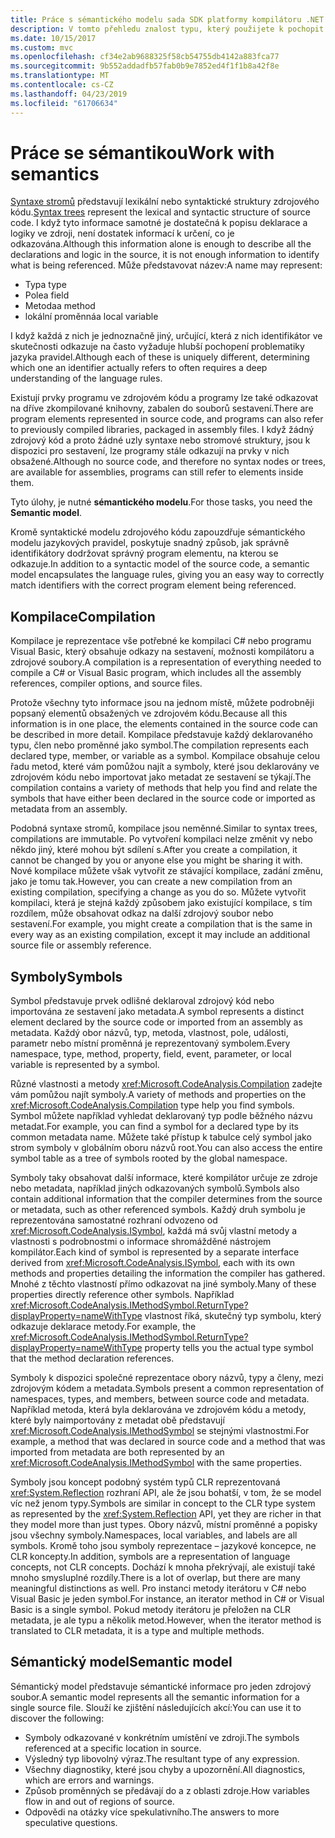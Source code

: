 ```yaml
---
title: Práce s sémantického modelu sada SDK platformy kompilátoru .NET
description: V tomto přehledu znalost typu, který použijete k pochopit a manipulovat s sémantického modelu kódu.
ms.date: 10/15/2017
ms.custom: mvc
ms.openlocfilehash: cf34e2ab9688325f58cb54755db4142a883fca77
ms.sourcegitcommit: 9b552addadfb57fab0b9e7852ed4f1f1b8a42f8e
ms.translationtype: MT
ms.contentlocale: cs-CZ
ms.lasthandoff: 04/23/2019
ms.locfileid: "61706634"
---
```

# <a name="work-with-semantics"></a><span data-ttu-id="272e9-103">Práce se sémantikou</span><span class="sxs-lookup"><span data-stu-id="272e9-103">Work with semantics</span></span>

<span data-ttu-id="272e9-104">[Syntaxe stromů](work-with-syntax.md) představují lexikální nebo syntaktické struktury zdrojového kódu.</span><span class="sxs-lookup"><span data-stu-id="272e9-104">[Syntax trees](work-with-syntax.md) represent the lexical and syntactic structure of source code.</span></span> <span data-ttu-id="272e9-105">I když tyto informace samotné je dostatečná k popisu deklarace a logiky ve zdroji, není dostatek informací k určení, co je odkazována.</span><span class="sxs-lookup"><span data-stu-id="272e9-105">Although this information alone is enough to describe all the declarations and logic in the source, it is not enough information to identify what is being referenced.</span></span> <span data-ttu-id="272e9-106">Může představovat název:</span><span class="sxs-lookup"><span data-stu-id="272e9-106">A name may represent:</span></span>

- <span data-ttu-id="272e9-107">Typ</span><span class="sxs-lookup"><span data-stu-id="272e9-107">a type</span></span>
- <span data-ttu-id="272e9-108">Pole</span><span class="sxs-lookup"><span data-stu-id="272e9-108">a field</span></span>
- <span data-ttu-id="272e9-109">Metoda</span><span class="sxs-lookup"><span data-stu-id="272e9-109">a method</span></span>
- <span data-ttu-id="272e9-110">lokální proměnná</span><span class="sxs-lookup"><span data-stu-id="272e9-110">a local variable</span></span>

<span data-ttu-id="272e9-111">I když každá z nich je jednoznačně jiný, určující, která z nich identifikátor ve skutečnosti odkazuje na často vyžaduje hlubší pochopení problematiky jazyka pravidel.</span><span class="sxs-lookup"><span data-stu-id="272e9-111">Although each of these is uniquely different, determining which one an identifier actually refers to often requires a deep understanding of the language rules.</span></span> 

<span data-ttu-id="272e9-112">Existují prvky programu ve zdrojovém kódu a programy lze také odkazovat na dříve zkompilované knihovny, zabalen do souborů sestavení.</span><span class="sxs-lookup"><span data-stu-id="272e9-112">There are program elements represented in source code, and programs can also refer to previously compiled libraries, packaged in assembly files.</span></span> <span data-ttu-id="272e9-113">I když žádný zdrojový kód a proto žádné uzly syntaxe nebo stromové struktury, jsou k dispozici pro sestavení, lze programy stále odkazují na prvky v nich obsažené.</span><span class="sxs-lookup"><span data-stu-id="272e9-113">Although no source code, and therefore no syntax nodes or trees, are available for assemblies, programs can still refer to elements inside them.</span></span>

<span data-ttu-id="272e9-114">Tyto úlohy, je nutné **sémantického modelu**.</span><span class="sxs-lookup"><span data-stu-id="272e9-114">For those tasks, you need the **Semantic model**.</span></span>

<span data-ttu-id="272e9-115">Kromě syntaktické modelu zdrojového kódu zapouzdřuje sémantického modelu jazykových pravidel, poskytuje snadný způsob, jak správně identifikátory dodržovat správný program elementu, na kterou se odkazuje.</span><span class="sxs-lookup"><span data-stu-id="272e9-115">In addition to a syntactic model of the source code, a semantic model encapsulates the language rules, giving you an easy way to correctly match identifiers with the correct program element being referenced.</span></span>

## <a name="compilation"></a><span data-ttu-id="272e9-116">Kompilace</span><span class="sxs-lookup"><span data-stu-id="272e9-116">Compilation</span></span>

<span data-ttu-id="272e9-117">Kompilace je reprezentace vše potřebné ke kompilaci C# nebo programu Visual Basic, který obsahuje odkazy na sestavení, možnosti kompilátoru a zdrojové soubory.</span><span class="sxs-lookup"><span data-stu-id="272e9-117">A compilation is a representation of everything needed to compile a C# or Visual Basic program, which includes all the assembly references, compiler options, and source files.</span></span> 

<span data-ttu-id="272e9-118">Protože všechny tyto informace jsou na jednom místě, můžete podrobněji popsaný elementů obsažených ve zdrojovém kódu.</span><span class="sxs-lookup"><span data-stu-id="272e9-118">Because all this information is in one place, the elements contained in the source code can be described in more detail.</span></span> <span data-ttu-id="272e9-119">Kompilace představuje každý deklarovaného typu, člen nebo proměnné jako symbol.</span><span class="sxs-lookup"><span data-stu-id="272e9-119">The compilation represents each declared type, member, or variable as a symbol.</span></span> <span data-ttu-id="272e9-120">Kompilace obsahuje celou řadu metod, které vám pomůžou najít a symboly, které jsou deklarovány ve zdrojovém kódu nebo importovat jako metadat ze sestavení se týkají.</span><span class="sxs-lookup"><span data-stu-id="272e9-120">The compilation contains a variety of methods that help you find and relate the symbols that have either been declared in the source code or imported as metadata from an assembly.</span></span>

<span data-ttu-id="272e9-121">Podobná syntaxe stromů, kompilace jsou neměnné.</span><span class="sxs-lookup"><span data-stu-id="272e9-121">Similar to syntax trees, compilations are immutable.</span></span> <span data-ttu-id="272e9-122">Po vytvoření kompilaci nelze změnit vy nebo někdo jiný, které mohou být sdílení s.</span><span class="sxs-lookup"><span data-stu-id="272e9-122">After you create a compilation, it cannot be changed by you or anyone else you might be sharing it with.</span></span> <span data-ttu-id="272e9-123">Nové kompilace můžete však vytvořit ze stávající kompilace, zadání změnu, jako je tomu tak.</span><span class="sxs-lookup"><span data-stu-id="272e9-123">However, you can create a new compilation from an existing compilation, specifying a change as you do so.</span></span> <span data-ttu-id="272e9-124">Můžete vytvořit kompilaci, která je stejná každý způsobem jako existující kompilace, s tím rozdílem, může obsahovat odkaz na další zdrojový soubor nebo sestavení.</span><span class="sxs-lookup"><span data-stu-id="272e9-124">For example, you might create a compilation that is the same in every way as an existing compilation, except it may include an additional source file or assembly reference.</span></span>

## <a name="symbols"></a><span data-ttu-id="272e9-125">Symboly</span><span class="sxs-lookup"><span data-stu-id="272e9-125">Symbols</span></span>

<span data-ttu-id="272e9-126">Symbol představuje prvek odlišné deklaroval zdrojový kód nebo importována ze sestavení jako metadata.</span><span class="sxs-lookup"><span data-stu-id="272e9-126">A symbol represents a distinct element declared by the source code or imported from an assembly as metadata.</span></span> <span data-ttu-id="272e9-127">Každý obor názvů, typ, metoda, vlastnost, pole, události, parametr nebo místní proměnná je reprezentovaný symbolem.</span><span class="sxs-lookup"><span data-stu-id="272e9-127">Every namespace, type, method, property, field, event, parameter, or local variable is represented by a symbol.</span></span> 

<span data-ttu-id="272e9-128">Různé vlastnosti a metody <xref:Microsoft.CodeAnalysis.Compilation> zadejte vám pomůžou najít symboly.</span><span class="sxs-lookup"><span data-stu-id="272e9-128">A variety of methods and properties on the <xref:Microsoft.CodeAnalysis.Compilation> type help you find symbols.</span></span> <span data-ttu-id="272e9-129">Symbol můžete například vyhledat deklarovaný typ podle běžného názvu metadat.</span><span class="sxs-lookup"><span data-stu-id="272e9-129">For example, you can find a symbol for a declared type by its common metadata name.</span></span> <span data-ttu-id="272e9-130">Můžete také přístup k tabulce celý symbol jako strom symboly v globálním oboru názvů root.</span><span class="sxs-lookup"><span data-stu-id="272e9-130">You can also access the entire symbol table as a tree of symbols rooted by the global namespace.</span></span>

<span data-ttu-id="272e9-131">Symboly taky obsahovat další informace, které kompilátor určuje ze zdroje nebo metadata, například jiných odkazovaných symbolů.</span><span class="sxs-lookup"><span data-stu-id="272e9-131">Symbols also contain additional information that the compiler determines from the source or metadata, such as other referenced symbols.</span></span> <span data-ttu-id="272e9-132">Každý druh symbolu je reprezentována samostatné rozhraní odvozeno od <xref:Microsoft.CodeAnalysis.ISymbol>, každá má svůj vlastní metody a vlastnosti s podrobnostmi o informace shromážděné nástrojem kompilátor.</span><span class="sxs-lookup"><span data-stu-id="272e9-132">Each kind of symbol is represented by a separate interface derived from <xref:Microsoft.CodeAnalysis.ISymbol>, each with its own methods and properties detailing the information the compiler has gathered.</span></span> <span data-ttu-id="272e9-133">Mnohé z těchto vlastností přímo odkazovat na jiné symboly.</span><span class="sxs-lookup"><span data-stu-id="272e9-133">Many of these properties directly reference other symbols.</span></span> <span data-ttu-id="272e9-134">Například <xref:Microsoft.CodeAnalysis.IMethodSymbol.ReturnType?displayProperty=nameWithType> vlastnost říká, skutečný typ symbolu, který odkazuje deklarace metody.</span><span class="sxs-lookup"><span data-stu-id="272e9-134">For example, the <xref:Microsoft.CodeAnalysis.IMethodSymbol.ReturnType?displayProperty=nameWithType> property tells you the actual type symbol that the method declaration references.</span></span>

<span data-ttu-id="272e9-135">Symboly k dispozici společné reprezentace obory názvů, typy a členy, mezi zdrojovým kódem a metadata.</span><span class="sxs-lookup"><span data-stu-id="272e9-135">Symbols present a common representation of namespaces, types, and members, between source code and metadata.</span></span> <span data-ttu-id="272e9-136">Například metoda, která byla deklarována ve zdrojovém kódu a metody, které byly naimportovány z metadat obě představují <xref:Microsoft.CodeAnalysis.IMethodSymbol> se stejnými vlastnostmi.</span><span class="sxs-lookup"><span data-stu-id="272e9-136">For example, a method that was declared in source code and a method that was imported from metadata are both represented by an <xref:Microsoft.CodeAnalysis.IMethodSymbol> with the same properties.</span></span>

<span data-ttu-id="272e9-137">Symboly jsou koncept podobný systém typů CLR reprezentovaná <xref:System.Reflection> rozhraní API, ale že jsou bohatší, v tom, že se model víc než jenom typy.</span><span class="sxs-lookup"><span data-stu-id="272e9-137">Symbols are similar in concept to the CLR type system as represented by the <xref:System.Reflection> API, yet they are richer in that they model more than just types.</span></span> <span data-ttu-id="272e9-138">Obory názvů, místní proměnné a popisky jsou všechny symboly.</span><span class="sxs-lookup"><span data-stu-id="272e9-138">Namespaces, local variables, and labels are all symbols.</span></span> <span data-ttu-id="272e9-139">Kromě toho jsou symboly reprezentace – jazykové koncepce, ne CLR koncepty.</span><span class="sxs-lookup"><span data-stu-id="272e9-139">In addition, symbols are a representation of language concepts, not CLR concepts.</span></span> <span data-ttu-id="272e9-140">Dochází k mnoha překrývají, ale existují také mnoho smysluplné rozdíly.</span><span class="sxs-lookup"><span data-stu-id="272e9-140">There is a lot of overlap, but there are many meaningful distinctions as well.</span></span> <span data-ttu-id="272e9-141">Pro instanci metody iterátoru v C# nebo Visual Basic je jeden symbol.</span><span class="sxs-lookup"><span data-stu-id="272e9-141">For instance, an iterator method in C# or Visual Basic is a single symbol.</span></span> <span data-ttu-id="272e9-142">Pokud metody iterátoru je přeložen na CLR metadata, je ale typu a několik metod.</span><span class="sxs-lookup"><span data-stu-id="272e9-142">However, when the iterator method is translated to CLR metadata, it is a type and multiple methods.</span></span>

## <a name="semantic-model"></a><span data-ttu-id="272e9-143">Sémantický model</span><span class="sxs-lookup"><span data-stu-id="272e9-143">Semantic model</span></span>

<span data-ttu-id="272e9-144">Sémantický model představuje sémantické informace pro jeden zdrojový soubor.</span><span class="sxs-lookup"><span data-stu-id="272e9-144">A semantic model represents all the semantic information for a single source file.</span></span> <span data-ttu-id="272e9-145">Slouží ke zjištění následujících akcí:</span><span class="sxs-lookup"><span data-stu-id="272e9-145">You can use it to discover the following:</span></span> 

* <span data-ttu-id="272e9-146">Symboly odkazované v konkrétním umístění ve zdroji.</span><span class="sxs-lookup"><span data-stu-id="272e9-146">The symbols referenced at a specific location in source.</span></span>
* <span data-ttu-id="272e9-147">Výsledný typ libovolný výraz.</span><span class="sxs-lookup"><span data-stu-id="272e9-147">The resultant type of any expression.</span></span>
* <span data-ttu-id="272e9-148">Všechny diagnostiky, které jsou chyby a upozornění.</span><span class="sxs-lookup"><span data-stu-id="272e9-148">All diagnostics, which are errors and warnings.</span></span>
* <span data-ttu-id="272e9-149">Způsob proměnných se předávají do a z oblasti zdroje.</span><span class="sxs-lookup"><span data-stu-id="272e9-149">How variables flow in and out of regions of source.</span></span>
* <span data-ttu-id="272e9-150">Odpovědi na otázky více spekulativního.</span><span class="sxs-lookup"><span data-stu-id="272e9-150">The answers to more speculative questions.</span></span>
